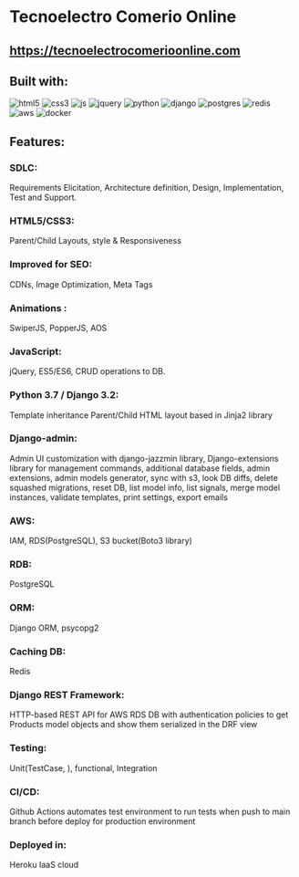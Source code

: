 # Tecnoelectro Comerio Online 
## https://tecnoelectrocomerioonline.com

## Built with:

![html5](https://img.icons8.com/color/48/000000/html-5--v1.png)
![css3](https://img.icons8.com/color/48/000000/css3.png)
![js](https://img.icons8.com/color/48/000000/javascript--v2.png)
![jquery](https://img.icons8.com/external-tal-revivo-shadow-tal-revivo/48/000000/external-jquery-is-a-javascript-library-designed-to-simplify-html-logo-shadow-tal-revivo.png)
![python](https://img.icons8.com/color/48/000000/python.png)
![django](https://img.icons8.com/color/48/000000/django.png)
![postgres](https://img.icons8.com/color/48/000000/postgreesql.png)
![redis](https://img.icons8.com/color/48/000000/redis.png)
![aws](https://img.icons8.com/color/48/000000/amazon-web-services.png)
![docker](https://img.icons8.com/color/48/000000/docker.png)
## Features:  
### SDLC: 
  Requirements Elicitation, Architecture definition, Design, Implementation, Test and Support.
### HTML5/CSS3: 
  Parent/Child Layouts, style & Responsiveness  

### Improved for SEO: 
  CDNs, Image Optimization, Meta Tags

### Animations : 
  SwiperJS, PopperJS, AOS

### JavaScript: 
  jQuery, ES5/ES6, CRUD operations to DB.

### Python 3.7 / Django 3.2: 
  Template inheritance Parent/Child HTML layout based in Jinja2 library

### Django-admin: 
  Admin UI customization with django-jazzmin library, Django-extensions library for management commands, additional database fields, admin extensions, admin models generator, sync with s3, look DB diffs, delete squashed migrations, reset DB, list model info, list signals, merge model instances, validate templates, print settings, export emails

### AWS: 
  IAM, RDS(PostgreSQL), S3 bucket(Boto3 library)

### RDB: 
  PostgreSQL

### ORM: 
  Django ORM, psycopg2

### Caching DB: 
  Redis

### Django REST Framework: 
  HTTP-based REST API for AWS RDS DB with authentication policies to get Products model objects and show them serialized in the DRF view

### Testing: 
  Unit(TestCase, ), functional, Integration

### CI/CD: 
  Github Actions automates test environment to run tests when push to main branch before deploy for production environment

### Deployed in: 
  Heroku IaaS cloud

